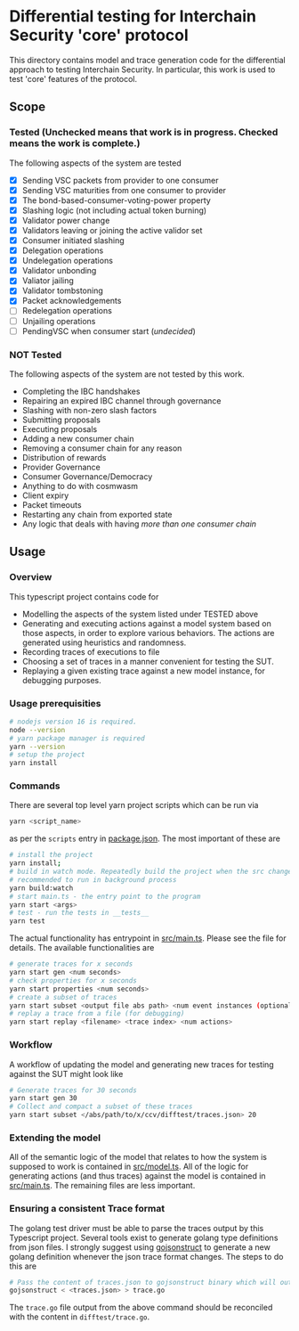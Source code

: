 # Differential testing for Interchain Security 'core' protocol

This directory contains model and trace generation code for the differential approach to testing Interchain Security. In particular, this work is used to test 'core' features of the protocol.

## Scope

### Tested (Unchecked means that work is in progress. Checked means the work is complete.)

The following aspects of the system are tested

- [x] Sending VSC packets from provider to one consumer
- [x] Sending VSC maturities from one consumer to provider
- [x] The bond-based-consumer-voting-power property
- [x] Slashing logic (not including actual token burning)
- [x] Validator power change
- [x] Validators leaving or joining the active validor set
- [x] Consumer initiated slashing
- [x] Delegation operations
- [x] Undelegation operations
- [x] Validator unbonding
- [x] Valiator jailing
- [x] Validator tombstoning
- [x] Packet acknowledgements
- [ ] Redelegation operations
- [ ] Unjailing operations
- [ ] PendingVSC when consumer start (_undecided_)

### NOT Tested

The following aspects of the system are not tested by this work.

- Completing the IBC handshakes
- Repairing an expired IBC channel through governance
- Slashing with non-zero slash factors
- Submitting proposals
- Executing proposals
- Adding a new consumer chain
- Removing a consumer chain for any reason
- Distribution of rewards
- Provider Governance
- Consumer Governance/Democracy
- Anything to do with cosmwasm
- Client expiry
- Packet timeouts
- Restarting any chain from exported state
- Any logic that deals with having _more than one consumer chain_

## Usage

### Overview

This typescript project contains code for

- Modelling the aspects of the system listed under TESTED above
- Generating and executing actions against a model system based on those aspects, in order to explore various behaviors. The actions are generated using heuristics and randomness.
- Recording traces of executions to file
- Choosing a set of traces in a manner convenient for testing the SUT.
- Replaying a given existing trace against a new model instance, for debugging purposes.

### Usage prerequisities

```bash
# nodejs version 16 is required.
node --version
# yarn package manager is required
yarn --version
# setup the project
yarn install
```

### Commands

There are several top level yarn project scripts which can be run via

```bash
yarn <script_name>
```

as per the `scripts` entry in [package.json](./package.json). The most important of these are

```bash
# install the project
yarn install;
# build in watch mode. Repeatedly build the project when the src changes
# recommended to run in background process
yarn build:watch
# start main.ts - the entry point to the program
yarn start <args>
# test - run the tests in __tests__
yarn test
```

The actual functionality has entrypoint in [src/main.ts](./src/main.ts). Please see the file for details. The available functionalities are

```bash
# generate traces for x seconds
yarn start gen <num seconds>
# check properties for x seconds
yarn start properties <num seconds>
# create a subset of traces
yarn start subset <output file abs path> <num event instances (optional)>
# replay a trace from a file (for debugging)
yarn start replay <filename> <trace index> <num actions>
```

### Workflow

A workflow of updating the model and generating new traces for testing against the SUT might look like

```bash
# Generate traces for 30 seconds
yarn start gen 30
# Collect and compact a subset of these traces
yarn start subset </abs/path/to/x/ccv/difftest/traces.json> 20
```

### Extending the model

All of the semantic logic of the model that relates to how the system is supposed to work is contained in [src/model.ts](./src/model.ts). All of the logic for generating actions (and thus traces) against the model is contained in [src/main.ts](./src/main.ts). The remaining files are less important.

### Ensuring a consistent Trace format

The golang test driver must be able to parse the traces output by this Typescript project. Several tools exist to generate golang type definitions from json files. I strongly suggest using [gojsonstruct](https://github.com/twpayne/go-jsonstruct) to generate a new golang definition whenever the json trace format changes. The steps to do this are

```bash
# Pass the content of traces.json to gojsonstruct binary which will output a golang type definition
gojsonstruct < <traces.json> > trace.go
```

The `trace.go` file output from the above command should be reconciled with the content in `difftest/trace.go`.
